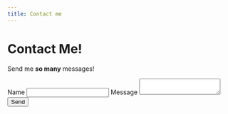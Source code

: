 ```yaml
---
title: Contact me
---
```


# Contact Me!

Send me **so many** messages!

<form name="contact" method="POST" data-netlify="true">
  <label for="name"
    >Name
    <input type="text" name="name" id="name" />
  </label>
  <label for="message"
    >Message
    <textarea id="message" name="message"></textarea>
  </label>
  <button type="submit">Send</button>
</form>
